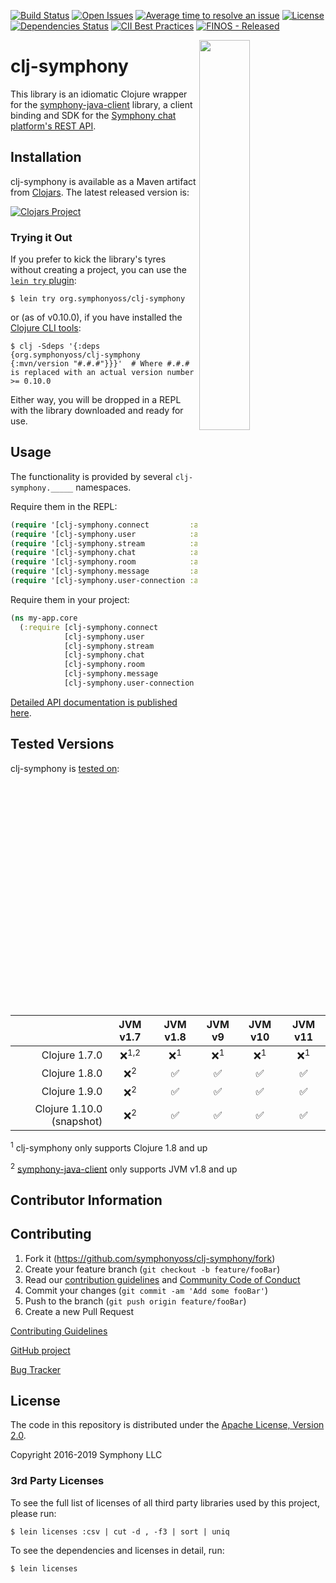 [![Build Status](https://travis-ci.org/symphonyoss/clj-symphony.svg?branch=master)](https://travis-ci.org/symphonyoss/clj-symphony)
[![Open Issues](https://img.shields.io/github/issues/symphonyoss/clj-symphony.svg)](https://github.com/symphonyoss/clj-symphony/issues)
[![Average time to resolve an issue](http://isitmaintained.com/badge/resolution/symphonyoss/clj-symphony.svg)](http://isitmaintained.com/project/symphonyoss/clj-symphony "Average time to resolve an issue")
[![License](https://img.shields.io/github/license/symphonyoss/clj-symphony.svg)](https://github.com/symphonyoss/clj-symphony/blob/master/LICENSE)
[![Dependencies Status](https://versions.deps.co/symphonyoss/clj-symphony/status.svg)](https://versions.deps.co/symphonyoss/clj-symphony)
[![CII Best Practices](https://bestpractices.coreinfrastructure.org/projects/996/badge)](https://bestpractices.coreinfrastructure.org/projects/996)
[![FINOS - Released](https://cdn.jsdelivr.net/gh/finos/contrib-toolbox@master/images/badge-released.svg)](https://finosfoundation.atlassian.net/wiki/display/FINOS/Released)

<img align="right" width="40%" src="https://www.finos.org/hubfs/FINOS/finos-logo/FINOS_Icon_Wordmark_Name_RGB_horizontal.png">

# clj-symphony

This library is an idiomatic Clojure wrapper for the [symphony-java-client](https://github.com/symphonyoss/symphony-java-client)
library, a client binding and SDK for the [Symphony chat platform's REST API](https://rest-api.symphony.com/).

## Installation

clj-symphony is available as a Maven artifact from [Clojars](https://clojars.org/org.symphonyoss/clj-symphony).  The
latest released version is:

[![Clojars Project](https://img.shields.io/clojars/v/org.symphonyoss/clj-symphony.svg)](https://clojars.org/org.symphonyoss/clj-symphony)

### Trying it Out

If you prefer to kick the library's tyres without creating a project, you can use the [`lein try`
plugin](https://github.com/rkneufeld/lein-try):

```shell
$ lein try org.symphonyoss/clj-symphony
```

or (as of v0.10.0), if you have installed the [Clojure CLI
tools](https://clojure.org/guides/getting_started#_clojure_installer_and_cli_tools):

```shell
$ clj -Sdeps '{:deps {org.symphonyoss/clj-symphony {:mvn/version "#.#.#"}}}'  # Where #.#.# is replaced with an actual version number >= 0.10.0
```

Either way, you will be dropped in a REPL with the library downloaded and ready for use.

## Usage

The functionality is provided by several `clj-symphony._____` namespaces.

Require them in the REPL:

```clojure
(require '[clj-symphony.connect         :as syc]  :reload-all)
(require '[clj-symphony.user            :as syu]  :reload-all)
(require '[clj-symphony.stream          :as sys]  :reload-all)
(require '[clj-symphony.chat            :as sych] :reload-all)
(require '[clj-symphony.room            :as syrm] :reload-all)
(require '[clj-symphony.message         :as sym]  :reload-all)
(require '[clj-symphony.user-connection :as syuc] :reload-all)
```

Require them in your project:

```clojure
(ns my-app.core
  (:require [clj-symphony.connect         :as syc]
            [clj-symphony.user            :as syu]
            [clj-symphony.stream          :as sys]
            [clj-symphony.chat            :as sych]
            [clj-symphony.room            :as syrm]
            [clj-symphony.message         :as sym]
            [clj-symphony.user-connection :as syuc]))
```

[Detailed API documentation is published here](https://symphonyoss.github.io/clj-symphony/).

## Tested Versions

clj-symphony is [tested on](https://travis-ci.org/symphonyoss/clj-symphony):

|                           | JVM v1.7         | JVM v1.8       | JVM v9         | JVM v10         | JVM v11        |
|                      ---: | :---:            | :---:          |  :---:         |  :---:          |  :---:         |
| Clojure 1.7.0             | ❌<sup>1,2</sup> | ❌<sup>1</sup> | ❌<sup>1</sup> | ❌<sup>1</sup> | ❌<sup>1</sup> |
| Clojure 1.8.0             | ❌<sup>2</sup>   | ✅             | ✅             | ✅             | ✅             |
| Clojure 1.9.0             | ❌<sup>2</sup>   | ✅             | ✅             | ✅             | ✅             |
| Clojure 1.10.0 (snapshot) | ❌<sup>2</sup>   | ✅             | ✅             | ✅             | ✅             |

<sup>1</sup> clj-symphony only supports Clojure 1.8 and up

<sup>2</sup> [symphony-java-client](https://github.com/symphonyoss/symphony-java-client) only supports JVM v1.8 and up

## Contributor Information

## Contributing

1. Fork it (<https://github.com/symphonyoss/clj-symphony/fork>)
2. Create your feature branch (`git checkout -b feature/fooBar`)
3. Read our [contribution guidelines](.github/CONTRIBUTING.md) and [Community Code of Conduct](https://www.finos.org/code-of-conduct)
4. Commit your changes (`git commit -am 'Add some fooBar'`)
5. Push to the branch (`git push origin feature/fooBar`)
6. Create a new Pull Request

[Contributing Guidelines](https://github.com/symphonyoss/bot-unfurl/blob/master/.github/CONTRIBUTING.md)

[GitHub project](https://github.com/symphonyoss/clj-symphony)

[Bug Tracker](https://github.com/symphonyoss/clj-symphony/issues)

## License

The code in this repository is distributed under the [Apache License, Version 2.0](http://www.apache.org/licenses/LICENSE-2.0).

Copyright 2016-2019 Symphony LLC

### 3rd Party Licenses

To see the full list of licenses of all third party libraries used by this project, please run:

```shell
$ lein licenses :csv | cut -d , -f3 | sort | uniq
```

To see the dependencies and licenses in detail, run:

```shell
$ lein licenses
```
